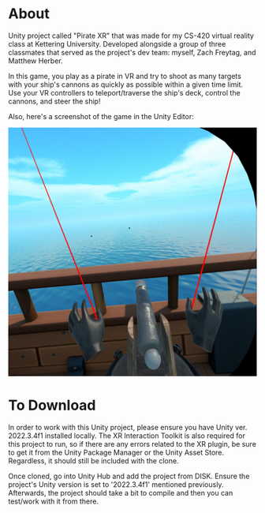 # About
Unity project called "Pirate XR" that was made for my CS-420 virtual reality class at Kettering University. 
Developed alongside a group of three classmates that served as the project's dev team: myself, Zach Freytag, and Matthew Herber. 

In this game, you play as a pirate in VR and try to shoot as many targets with your ship's cannons as quickly as possible
within a given time limit. Use your VR controllers to teleport/traverse the ship's deck, control the cannons, and steer the ship!

Also, here's a screenshot of the game in the Unity Editor:

![PirateXR-In-Unity-Editor](https://github.com/Bsting118/PirateXR/blob/main/piratexr_github_coverphoto.jpeg)

# To Download
In order to work with this Unity project, please ensure you have Unity ver. 2022.3.4f1 installed locally. The XR Interaction Toolkit is also required for this project to run, 
so if there are any errors related to the XR plugin, be sure to get it from the Unity Package Manager or the Unity Asset Store. Regardless, it should still be included with the clone.

Once cloned, go into Unity Hub and add the project from DISK. Ensure the project's Unity version is set to '2022.3.4f1' mentioned previously. 
Afterwards, the project should take a bit to compile and then you can test/work with it from there.
